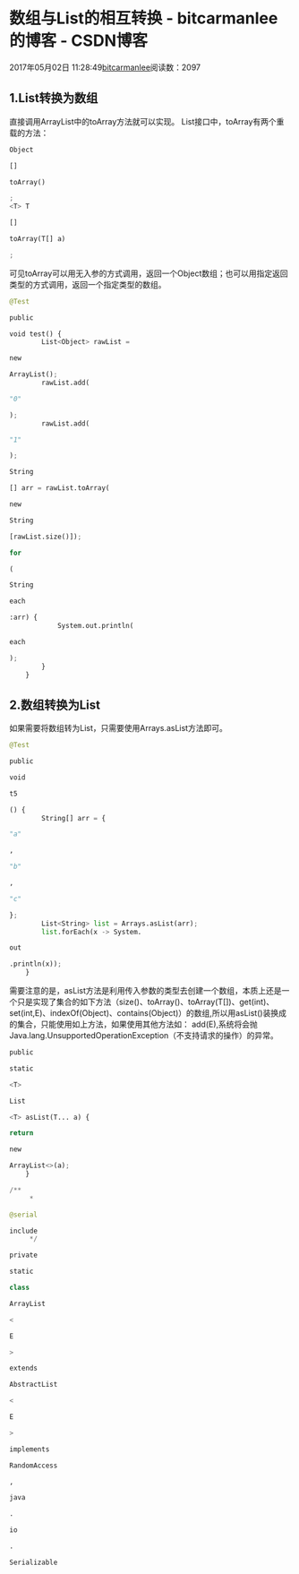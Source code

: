 
# 数组与List的相互转换 - bitcarmanlee的博客 - CSDN博客


2017年05月02日 11:28:49[bitcarmanlee](https://me.csdn.net/bitcarmanlee)阅读数：2097



## 1.List转换为数组
直接调用ArrayList中的toArray方法就可以实现。
List接口中，toArray有两个重载的方法：
```python
Object
```
```python
[]
```
```python
toArray()
```
```python
;
<T> T
```
```python
[]
```
```python
toArray(T[] a)
```
```python
;
```
可见toArray可以用无入参的方式调用，返回一个Object数组；也可以用指定返回类型的方式调用，返回一个指定类型的数组。
```python
@Test
```
```python
public
```
```python
void test() {
        List<Object> rawList =
```
```python
new
```
```python
ArrayList();
        rawList.add(
```
```python
"0"
```
```python
);
        rawList.add(
```
```python
"1"
```
```python
);
```
```python
String
```
```python
[] arr = rawList.toArray(
```
```python
new
```
```python
String
```
```python
[rawList.size()]);
```
```python
for
```
```python
(
```
```python
String
```
```python
each
```
```python
:arr) {
            System.out.println(
```
```python
each
```
```python
);
        }
    }
```
## 2.数组转换为List
如果需要将数组转为List，只需要使用Arrays.asList方法即可。
```python
@Test
```
```python
public
```
```python
void
```
```python
t5
```
```python
() {
        String[] arr = {
```
```python
"a"
```
```python
,
```
```python
"b"
```
```python
,
```
```python
"c"
```
```python
};
        List<String> list = Arrays.asList(arr);
        list.forEach(x -> System.
```
```python
out
```
```python
.println(x));
    }
```
需要注意的是，asList方法是利用传入参数的类型去创建一个数组，本质上还是一个只是实现了集合的如下方法（size()、toArray()、toArray(T[])、get(int)、set(int,E)、indexOf(Object)、contains(Object)）的数组,所以用asList()装换成的集合，只能使用如上方法，如果使用其他方法如： add(E),系统将会抛Java.lang.UnsupportedOperationException（不支持请求的操作）的异常。
```python
public
```
```python
static
```
```python
<T>
```
```python
List
```
```python
<T> asList(T... a) {
```
```python
return
```
```python
new
```
```python
ArrayList<>(a);
    }
```
```python
/**
     *
```
```python
@serial
```
```python
include
     */
```
```python
private
```
```python
static
```
```python
class
```
```python
ArrayList
```
```python
<
```
```python
E
```
```python
>
```
```python
extends
```
```python
AbstractList
```
```python
<
```
```python
E
```
```python
>
```
```python
implements
```
```python
RandomAccess
```
```python
,
```
```python
java
```
```python
.
```
```python
io
```
```python
.
```
```python
Serializable
```

